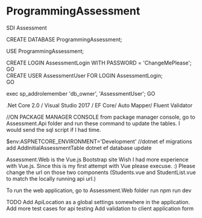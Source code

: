 # ProgrammingAssessment
SDI Assessment

CREATE DATABASE ProgrammingAssessment;

USE ProgrammingAssessment;

CREATE LOGIN AssessmentLogin
    WITH PASSWORD = 'ChangeMePlease';  
GO  
CREATE USER AssessmentUser FOR LOGIN AssessmentLogin;  
GO  

exec sp_addrolemember 'db_owner', 'AssessmentUser'; 
GO



.Net Core 2.0 / Visual Studio 2017 / EF Core/ Auto Mapper/ Fluent Validator

//ON PACKAGE MANAGER CONSOLE
from package manager console, go to Assessment.Api folder and run these command to update the tables. 
I would send the sql script if I had time.

$env:ASPNETCORE_ENVIRONMENT='Development'
//dotnet ef migrations add AddInitialAssessmentTable
dotnet ef database update


Assessment.Web is the Vue.js Bootstrap site
Wish I had more experience with Vue.js. Since this is my first attempt with Vue please execuse. :)
Please change the url on those two components (Students.vue and StudentList.vue to match the locally running api url.)

To run the web application, go to Assessment.Web folder run
npm run dev


TODO
Add ApiLocation as a global settings somewhere in the application.
Add more test cases for api testing
Add validation to client application form


